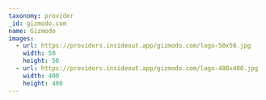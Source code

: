 ```yaml
---
taxonomy: provider
_id: gizmodo.com
name: Gizmodo
images:
  - url: https://providers.insideout.app/gizmodo.com/logo-50x50.jpg
    width: 50
    height: 50
  - url: https://providers.insideout.app/gizmodo.com/logo-400x400.jpg
    width: 400
    height: 400
---
```

